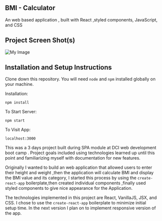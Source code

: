## BMI - Calculator

An web based application , built with React ,styled components, JavaScript, and CSS 


## Project Screen Shot(s)
![My Image](public/images/Screenshot.png)


## Installation and Setup Instructions


Clone down this repository. You will need `node` and `npm` installed globally on your machine.  

Installation:

`npm install`  

To Start Server:

`npm start`  

To Visit App:

`localhost:3000`  



This was a 3 days project built during SPA module at DCI web development boot camp . Project goals included using technologies learned up until this point and familiarizing myself with documentation for new features.  

Originally I wanted to build an web application that allowed users to enter their height and weight ,then the application will calculate BMI and display the BMI value and its category, I started this process by using the `create-react-app` boilerplate,then created individual components ,finally used styled components to give nice appearance for the Application.


The technologies implemented in this project are React, VanillaJS, JSX, and CSS. I chose to use the `create-react-app` boilerplate to minimize initial setup time. In the next version I plan on to implement responsive version of the app.
